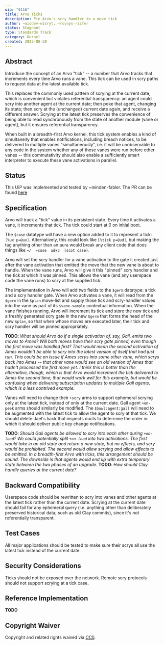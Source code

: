 ```yaml
---
uip: "0116"
title: Arvo Ticks
description: Pin Arvo's scry handler to a move tick
author: ~wicdev-wisryt, ~rovnys-ricfer
status: Stagnant
type: Standards Track
category: Kernel
created: 2023-08-30
---
```


## Abstract

Introduce the concept of an Arvo "tick" -- a number that Arvo tracks that increments every time Arvo runs a vane.  This tick can be used in scry paths to request data at the latest available tick.

This replaces the commonly used pattern of scrying at the current date, which is convenient but violates referential transparency: an agent could scry into another agent at the current date; then poke that agent, changing its state; then scry at the (unchanged) current date again, and receive a different answer.  Scrying at the latest tick preserves the convenience of being able to read synchronously from the state of another module (vane or agent), but it ensures referential transparency.

When built in a breadth-first Arvo kernel, this tick system enables a kind of simultaneity that enables notifications, including breach notices, to be delivered to multiple vanes "simultaneously", i.e. it will be unobservable to any code in the system whether any of those vanes were run before other vanes -- this commutativity should also enable a sufficiently smart interpreter to execute these vane activations in parallel.

## Status

This UIP was implemented and tested by ~minden-fabler. The PR can be found [here](https://github.com/urbit/urbit/pull/6775)

## Specification

Arvo will track a "tick" value in its persistent state.  Every time it activates a vane, it increments that tick.  The tick could start at 0 on initial boot.

The `$case` datatype will have a new option added to it to represent a tick: `[%ux p=@ux]`.  Alternatively, this could look like `[%tick p=@ud]`, but making the tag anything other than an aura would break any client code that does things like `=/  =case  ud+3  (scot case)`.

Arvo will set the scry handler for a vane activation to the gate it created just after the vane activation that emitted the move that the new vane is about to handle.  When the vane runs, Arvo will give it this "pinned" scry handler and the tick at which it was pinned.  This allows the vane (and any userspace code the vane runs) to scry at the supplied tick.

The implementation in Arvo will add two fields to the `$germ` datatype: a tick and a scry handler gate.  When Arvo activates a vane, it will read from the `$germ` in the `$plan` move-list and supply those tick and scry-handler values into the vane as part of its `$vane-sample` contextual information.  When the vane finishes running, Arvo will increment its tick and store the new tick and a freshly generated scry gate in the new `$germ` that forms the head of the new `$plan`, so that when whose moves are executed later, their tick and scry handler will be pinned appropriately.

**TODO**: *What should Arvo do if a single activation of, say, Gall, emits two moves to Ames?  Will both moves have their scry gate pinned, even though the first move was handled first?  That would mean the second activation of Ames wouldn't be able to scry into the latest version of itself that had just run.  This could be an issue if Ames scrys into some other vane, which scrys back into Ames -- that other vane would see an old version of Ames that hadn't processed the first move yet.  I think this is better than the alternative, though, which is that Arvo would increment the tick delivered to Ames the second time; that would work well for this example, but would be confusing when delivering subscription updates to multiple Gall agents, which is a less contrived example.*

Vanes will need to change their `+scry` arms to support ephemeral scrying only at the latest tick, instead of only at the current date.  Gall agent `+on-peek` arms should similarly be modified.  The `$bowl:agent:gall` will need to be augmented with the latest tick to allow the agent to scry at that tick.  We should delete Jael's hack that inspects ducts to determine the order in which it should deliver public key change notifications.

**TODO**: *Should Gall agents be allowed to scry into each other during `+on-load`?  We could potentially split `+on-load` into two activations.  The first would take in an old state and return a new state, but no effects, and scry would be prohibited.  The second would allow scrying and allow effects to be emitted.  In a breadth-first Arvo with ticks, this arrangement should be sound.  The downside is that agents would end up with extra temporary state between the two phases of an upgrade.*
**TODO**: *How should Clay handle queries at the current date?*

## Backward Compatibility

Userspace code should be rewritten to scry into vanes and other agents at the latest tick rather than the current date.  Scrying at the current date should fail for any ephemeral query (i.e. anything other than deliberately preserved historical data, such as old Clay commits), since it's not referentially transparent.

## Test Cases

All major applications should be tested to make sure their scrys all use the latest tick instead of the current date.

## Security Considerations

Ticks should not be exposed over the network.  Remote scry protocols should not support scrying at a tick case.

## Reference Implementation

**TODO**

## Copyright Waiver

Copyright and related rights waived via [CC0](../LICENSE.md).

